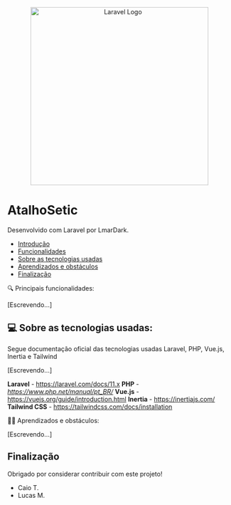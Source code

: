 <p align="center"><a href="https://laravel.com" target="_blank"><img src="https://raw.githubusercontent.com/laravel/art/master/logo-lockup/5%20SVG/2%20CMYK/1%20Full%20Color/laravel-logolockup-cmyk-red.svg" width="400" alt="Laravel Logo"></a></p>

# AtalhoSetic

Desenvolvido com Laravel por LmarDark.

- [Introdução](#)
- [Funcionalidades](#)
- [Sobre as tecnologias usadas](#)
- [Aprendizados e obstáculos](#)
- [Finalização](#)

🔍 Principais funcionalidades:

[Escrevendo...]

## 💻 Sobre as tecnologias usadas:

Segue documentação oficial das tecnologias usadas Laravel, PHP, Vue.js, Inertia e Tailwind

[Escrevendo...]

**Laravel** - https://laravel.com/docs/11.x
**PHP** - *https://www.php.net/manual/pt_BR/*
**Vue.js** - https://vuejs.org/guide/introduction.html
**Inertia** - https://inertiajs.com/
**Tailwind CSS** - https://tailwindcss.com/docs/installation

👨‍💻 Aprendizados e obstáculos:

[Escrevendo...]

## Finalização

Obrigado por considerar contribuir com este projeto!
- Caio T.
- Lucas M.

 
